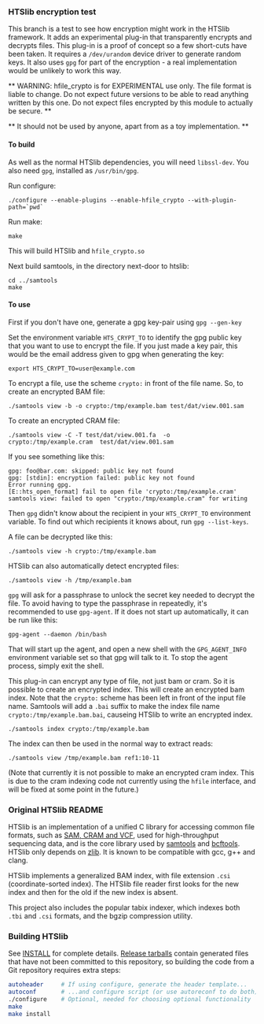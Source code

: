 ### HTSlib encryption test

This branch is a test to see how encryption might work in the HTSlib framework.
It adds an experimental plug-in that transparently encrypts and decrypts
files.  This plug-in is a proof of concept so a few short-cuts have been
taken.  It requires a `/dev/urandom` device driver to generate random keys.
It also uses `gpg` for part of the encryption - a real implementation would
be unlikely to work this way.


** WARNING:  hfile_crypto is for EXPERIMENTAL use only.  The file format is
liable to change.  Do not expect future versions to be able to read anything
written by this one.   Do not expect files encrypted by this module to actually
be secure. **

** It should not be used by anyone, apart from as a toy implementation. **

#### To build

As well as the normal HTSlib dependencies, you will need `libssl-dev`.
You also need `gpg`, installed as `/usr/bin/gpg`.

Run configure:

```
./configure --enable-plugins --enable-hfile_crypto --with-plugin-path=`pwd`
```

Run make:

```
make
```

This will build HTSlib and `hfile_crypto.so`

Next build samtools, in the directory next-door to htslib:

```
cd ../samtools
make
```

#### To use

First if you don't have one, generate a gpg key-pair using `gpg --gen-key`

Set the environment variable `HTS_CRYPT_TO` to identify the gpg public
key that you want to use to encrypt the file.  If you just made a key pair,
this would be the email address given to gpg when generating the key:

```
export HTS_CRYPT_TO=user@example.com
```

To encrypt a file, use the scheme `crypto:` in front of the file name.  So, to
create an encrypted BAM file:

```
./samtools view -b -o crypto:/tmp/example.bam test/dat/view.001.sam
```

To create an encrypted CRAM file:

```
./samtools view -C -T test/dat/view.001.fa  -o crypto:/tmp/example.cram  test/dat/view.001.sam
```

If you see something like this:

```
gpg: foo@bar.com: skipped: public key not found
gpg: [stdin]: encryption failed: public key not found
Error running gpg.
[E::hts_open_format] fail to open file 'crypto:/tmp/example.cram'
samtools view: failed to open "crypto:/tmp/example.cram" for writing
```

Then `gpg` didn't know about the recipient in your `HTS_CRYPT_TO` environment
variable.  To find out which recipients it knows about, run `gpg --list-keys`.

A file can be decrypted like this:

```
./samtools view -h crypto:/tmp/example.bam
```

HTSlib can also automatically detect encrypted files:
```
./samtools view -h /tmp/example.bam
```

`gpg` will ask for a passphrase to unlock the secret key needed to decrypt
the file.  To avoid having to type the passphrase in repeatedly, it's
recommended to use `gpg-agent`.  If it does not start up automatically,
it can be run like this:

```
gpg-agent --daemon /bin/bash
```

That will start up the agent, and open a new shell with the `GPG_AGENT_INFO`
environment variable set so that gpg will talk to it.  To stop the agent
process, simply exit the shell.

This plug-in can encrypt any type of file, not just bam or cram.  So it
is possible to create an encrypted index.  This will create an encrypted
bam index.  Note that the `crypto:` scheme has been left in front of
the input file name.  Samtools will add a `.bai` suffix to make the index
file name `crypto:/tmp/example.bam.bai`, causeing HTSlib to write an
encrypted index.

```
./samtools index crypto:/tmp/example.bam
```

The index can then be used in the normal way to extract reads:

```
./samtools view /tmp/example.bam ref1:10-11
```

(Note that currently it is not possible to make an encrypted cram index.
This is due to the cram indexing code not currently using the `hfile`
interface, and will be fixed at some point in the future.)

### Original HTSlib README

HTSlib is an implementation of a unified C library for accessing common file
formats, such as [SAM, CRAM and VCF][1], used for high-throughput sequencing
data, and is the core library used by [samtools][2] and [bcftools][3].
HTSlib only depends on [zlib][4].
It is known to be compatible with gcc, g++ and clang.

HTSlib implements a generalized BAM index, with file extension `.csi`
(coordinate-sorted index). The HTSlib file reader first looks for the new index
and then for the old if the new index is absent.

This project also includes the popular tabix indexer, which indexes both `.tbi`
and `.csi` formats, and the bgzip compression utility.

[1]: http://samtools.github.io/hts-specs/
[2]: http://github.com/samtools/samtools
[3]: http://samtools.github.io/bcftools/
[4]: http://zlib.net/

### Building HTSlib

See [INSTALL](INSTALL) for complete details.
[Release tarballs][download] contain generated files that have not been
committed to this repository, so building the code from a Git repository
requires extra steps:

```sh
autoheader     # If using configure, generate the header template...
autoconf       # ...and configure script (or use autoreconf to do both)
./configure    # Optional, needed for choosing optional functionality
make
make install
```

[download]: http://www.htslib.org/download/
